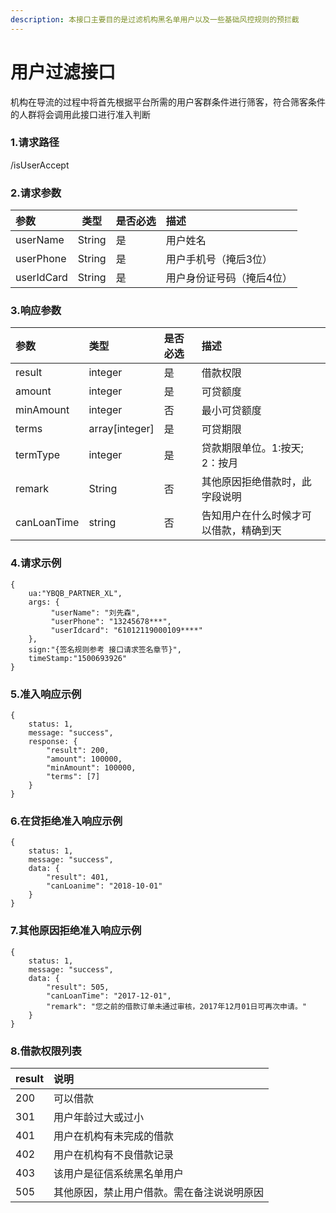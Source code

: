 ```yaml
---
description: 本接口主要目的是过滤机构黑名单用户以及一些基础风控规则的预拦截
---
```


# 用户过滤接口

机构在导流的过程中将首先根据平台所需的用户客群条件进行筛客，符合筛客条件的人群将会调用此接口进行准入判断

### 1.请求路径

/isUserAccept

### 2.请求参数

| 参数 | 类型 | 是否必选 | 描述 |
| :--- | :---: | :--- | :--- |
| userName | String | 是 | 用户姓名 |
| userPhone | String | 是 | 用户手机号（掩后3位） |
| userIdCard | String | 是 | 用户身份证号码（掩后4位） |

### 3.响应参数

| 参数 | 类型 | 是否必选 | 描述 |
| :--- | :--- | :--- | :--- |
| result | integer | 是 | 借款权限 |
| amount | integer | 是 | 可贷额度 |
| minAmount | integer | 否 | 最小可贷额度 |
| terms | array\[integer\] | 是 | 可贷期限 |
| termType | integer | 是 | 贷款期限单位。1:按天; 2：按月 |
| remark | String | 否 | 其他原因拒绝借款时，此字段说明 |
| canLoanTime | string | 否 | 告知用户在什么时候才可以借款，精确到天 |



### 4.请求示例

```text
{
    ua:"YBQB_PARTNER_XL",
    args: { 
         "userName": "刘先森",
         "userPhone": "13245678***",
         "userIdcard": "61012119000109****"
    },
    sign:"{签名规则参考 接口请求签名章节}",
    timeStamp:"1500693926"
}

```

### 5.准入响应示例

```text
{
    status: 1,
    message: "success",
    response: {
        "result": 200,
        "amount": 100000,
        "minAmount": 100000,
        "terms": [7]
    }
}
```

### 6.在贷拒绝准入响应示例



```text
{
    status: 1,
    message: "success",
    data: {
        "result": 401,
        "canLoanime": "2018-10-01"
    }
}
```

### 7.其他原因拒绝准入响应示例

```text
{
    status: 1,
    message: "success",
    data: {
        "result": 505,
        "canLoanTime": "2017-12-01",
        "remark": "您之前的借款订单未通过审核，2017年12月01日可再次申请。"
    }
}
```

### 8.借款权限列表

| result | 说明 |
| :--- | :--- |
| 200 | 可以借款 |
| 301 | 用户年龄过大或过小 |
| 401 | 用户在机构有未完成的借款 |
| 402 | 用户在机构有不良借款记录 |
| 403 | 该用户是征信系统黑名单用户 |
| 505 | 其他原因，禁止用户借款。需在备注说说明原因 |




